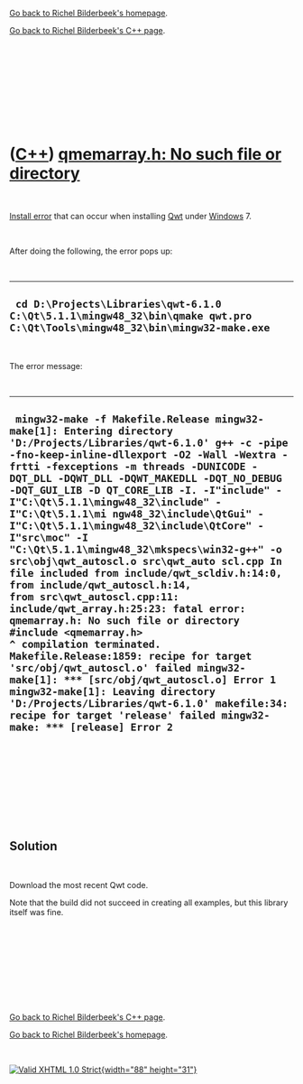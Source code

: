 [Go back to Richel Bilderbeek's homepage](index.htm).

[Go back to Richel Bilderbeek's C++ page](Cpp.htm).

 

 

 

 

 

([C++](Cpp.htm)) [qmemarray.h: No such file or directory](CppInstallErrorQmemarrayHnoSuchFileOrDirectory.htm)
=============================================================================================================

 

[Install error](CppInstallError.htm) that can occur when installing
[Qwt](CppQwt.htm) under [Windows](CppWindows.htm) 7.

 

After doing the following, the error pops up:

 

  ----------------------------------------------------------------------------------------------------------------------------
  ` cd D:\Projects\Libraries\qwt-6.1.0 C:\Qt\5.1.1\mingw48_32\bin\qmake qwt.pro C:\Qt\Tools\mingw48_32\bin\mingw32-make.exe`
  ----------------------------------------------------------------------------------------------------------------------------

 

The error message:

 

  -------------------------------------------------------------------------------------------------------------------------------------------------------------------------------------------------------------------------------------------------------------------------------------------------------------------------------------------------------------------------------------------------------------------------------------------------------------------------------------------------------------------------------------------------------------------------------------------------------------------------------------------------------------------------------------------------------------------------------------------------------------------------------------------------------------------------------------------------------------------------------------------------------------------------------------------------------------------------------------------------------------------------------------------------------------------------------------------------------------------------------------
  ` mingw32-make -f Makefile.Release mingw32-make[1]: Entering directory 'D:/Projects/Libraries/qwt-6.1.0' g++ -c -pipe -fno-keep-inline-dllexport -O2 -Wall -Wextra -frtti -fexceptions -m threads -DUNICODE -DQT_DLL -DQWT_DLL -DQWT_MAKEDLL -DQT_NO_DEBUG -DQT_GUI_LIB -D QT_CORE_LIB -I. -I"include" -I"C:\Qt\5.1.1\mingw48_32\include" -I"C:\Qt\5.1.1\mi ngw48_32\include\QtGui" -I"C:\Qt\5.1.1\mingw48_32\include\QtCore" -I"src\moc" -I "C:\Qt\5.1.1\mingw48_32\mkspecs\win32-g++" -o src\obj\qwt_autoscl.o src\qwt_auto scl.cpp In file included from include/qwt_scldiv.h:14:0,                  from include/qwt_autoscl.h:14,                  from src\qwt_autoscl.cpp:11: include/qwt_array.h:25:23: fatal error: qmemarray.h: No such file or directory  #include <qmemarray.h>                        ^ compilation terminated. Makefile.Release:1859: recipe for target 'src/obj/qwt_autoscl.o' failed mingw32-make[1]: *** [src/obj/qwt_autoscl.o] Error 1 mingw32-make[1]: Leaving directory 'D:/Projects/Libraries/qwt-6.1.0' makefile:34: recipe for target 'release' failed mingw32-make: *** [release] Error 2`
  -------------------------------------------------------------------------------------------------------------------------------------------------------------------------------------------------------------------------------------------------------------------------------------------------------------------------------------------------------------------------------------------------------------------------------------------------------------------------------------------------------------------------------------------------------------------------------------------------------------------------------------------------------------------------------------------------------------------------------------------------------------------------------------------------------------------------------------------------------------------------------------------------------------------------------------------------------------------------------------------------------------------------------------------------------------------------------------------------------------------------------------

 

 

 

 

 

Solution
--------

 

Download the most recent Qwt code.

Note that the build did not succeed in creating all examples, but this
library itself was fine.

 

 

 

 

 

[Go back to Richel Bilderbeek's C++ page](Cpp.htm).

[Go back to Richel Bilderbeek's homepage](index.htm).

 

[![Valid XHTML 1.0 Strict](valid-xhtml10.png){width="88"
height="31"}](http://validator.w3.org/check?uri=referer)
